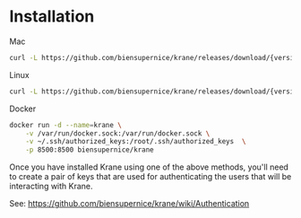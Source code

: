 # Installation


Mac
```sh
curl -L https://github.com/biensupernice/krane/releases/download/{version}/krane_{version}_darwin_amd64.tar.gz | tar xz && chmod +x krane
```

Linux
```sh
curl -L https://github.com/biensupernice/krane/releases/download/{version}/krane_{version}_linux_386.tar.gz| tar xz && chmod +x krane
```
Docker
```sh
docker run -d --name=krane \
    -v /var/run/docker.sock:/var/run/docker.sock \
    -v ~/.ssh/authorized_keys:/root/.ssh/authorized_keys  \
    -p 8500:8500 biensupernice/krane
```

Once you have installed Krane using one of the above methods, you'll need to create a pair of keys that are used for authenticating the users that will be interacting with Krane.

See: https://github.com/biensupernice/krane/wiki/Authentication


